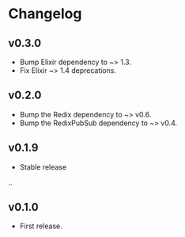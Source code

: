 # Changelog

## v0.3.0

- Bump Elixir dependency to ~> 1.3.
- Fix Elixir ~> 1.4 deprecations.

## v0.2.0

- Bump the Redix dependency to ~> v0.6.
- Bump the RedixPubSub dependency to ~> v0.4.

## v0.1.9

- Stable release

..

## v0.1.0

- First release.
